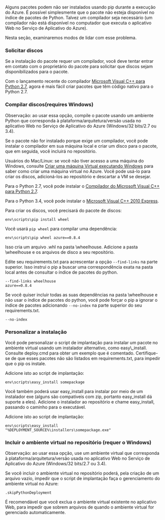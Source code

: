 Alguns pacotes podem não ser instalados usando pip durante a execução do Azure. É possível simplesmente que o pacote não esteja disponível no índice de pacotes de Python. Talvez um compilador seja necessário (um compilador não está disponível no computador que executa o aplicativo Web no Serviço de Aplicativo do Azure).

Nesta seção, examinaremos modos de lidar com esse problema.

### Solicitar discos

Se a instalação do pacote requer um compilador, você deve tentar entrar em contato com o proprietário do pacote para solicitar que discos sejam disponibilizados para o pacote.

Com o lançamento recente do compilador [Microsoft Visual C++ para Python 2.7][], agora é mais fácil criar pacotes que têm código nativo para o Python 2.7.

### Compilar discos(requires Windows)

Observação: ao usar essa opção, compile o pacote usando um ambiente Python que corresponda à plataforma/arquitetura/versão usada no aplicativo Web no Serviço de Aplicativo do Azure (Windows/32 bits/2.7 ou 3.4).

Se o pacote não for instalado porque exige um compilador, você pode instalar o compilador em sua máquina local e criar um disco para o pacote, que em seguida, você incluirá no repositório.

Usuários do Mac/Linux: se você não tiver acesso a uma máquina do Windows, consulte [Criar uma máquina Virtual executando Windows][] para saber como criar uma máquina virtual no Azure. Você pode usá-lo para criar os discos, adicioná-los ao repositório e descartar a VM se desejar.

Para o Python 2.7, você pode instalar o [Compilador do Microsoft Visual C++ para Python 2.7][].

Para o Python 3.4, você pode instalar o [Microsoft Visual C++ 2010 Express][].

Para criar os discos, você precisará do pacote de discos:

    env\scripts\pip install wheel

Você usará `pip wheel` para compilar uma dependência:

    env\scripts\pip wheel azure==0.8.4

Isso cria um arquivo .whl na pasta \\wheelhouse. Adicione a pasta \\wheelhouse e os arquivos de disco a seu repositório.

Edite seu requirements.txt para acrescentar a opção `--find-links` na parte superior. Isso instrui o pip a buscar uma correspondência exata na pasta local antes de consultar o índice de pacotes do python.

    --find-links wheelhouse
    azure==0.8.4

Se você quiser incluir todas as suas dependências na pasta \\wheelhouse e não usar o índice de pacotes do python, você pode forçar o pip a ignorar o índice de pacotes adicionando `--no-index` na parte superior do seu requirements.txt.

    --no-index

### Personalizar a instalação

Você pode personalizar o script de implantação para instalar um pacote no ambiente virtual usando um instalador alternativo, como easy\\_install. Consulte deploy.cmd para obter um exemplo que é comentado. Certifique-se de que esses pacotes não são listados em requirements.txt, para impedir que o pip os instale.

Adicione isto ao script de implantação:

    env\scripts\easy_install somepackage

Você também poderá usar easy\_install para instalar por meio de um instalador exe (alguns são compatíveis com zip, portanto easy\_install dá suporte a eles). Adicione o instalador ao repositório e chame easy\_install, passando o caminho para o executável.

Adicione isto ao script de implantação:

    env\scripts\easy_install "%DEPLOYMENT_SOURCE%\installers\somepackage.exe"

### Incluir o ambiente virtual no repositório (requer o Windows)

Observação: ao usar essa opção, use um ambiente virtual que corresponda à plataforma/arquitetura/versão usada no aplicativo Web no Serviço de Aplicativo do Azure (Windows/32 bits/2.7 ou 3.4).

Se você incluir o ambiente virtual no repositório poderá, pela criação de um arquivo vazio, impedir que o script de implantação faça o gerenciamento do ambiente virtual no Azure:

    .skipPythonDeployment

É recomendável que você exclua o ambiente virtual existente no aplicativo Web, para impedir que sobrem arquivos de quando o ambiente virtual for gerenciado automaticamente.


[Criar uma máquina Virtual executando Windows]: http://azure.microsoft.com/documentation/articles/virtual-machines-windows-hero-tutorial/
[Compilador do Microsoft Visual C++ para Python 2.7]: http://aka.ms/vcpython27
[Microsoft Visual C++ para Python 2.7]: http://aka.ms/vcpython27
[Microsoft Visual C++ 2010 Express]: http://go.microsoft.com/?linkid=9709949

<!---HONumber=AcomDC_0323_2016-->